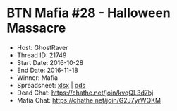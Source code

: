 # BTN Mafia #28 - Halloween Massacre

* Host: GhostRaver
* Thread ID: 21749
* Start Date: 2016-10-28
* End Date: 2016-11-18
* Winner: Mafia
* Spreadsheet: [xlsx](../../../../raw/main/btn/28/spreadsheet.xlsx) | [ods](../../../../raw/main/btn/28/spreadsheet.ods)
* Dead Chat: https://chathe.net/join/kvqQL3d7bj
* Mafia Chat: https://chathe.net/join/G2J7yrWQKM 

